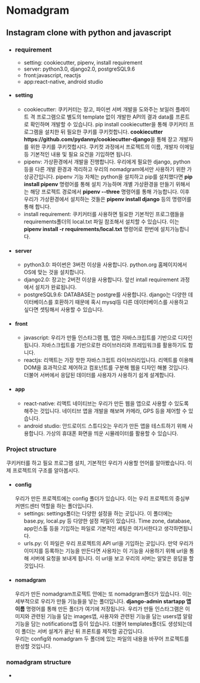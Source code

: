 <h1>Nomadgram</h1>
            <h2>Instagram clone with python and javascript</h2>
            <ul>
                <li>
                    <h3>requirement</h3>
                    <ul>
                        <li>setting: cookiecutter, pipenv, install requirement</li>
                        <li>server: python3.0, django2.0, postgreSQL9.6</li>
                        <li>front:javascript, reactjs</li>
                        <li>app:react-native, android studio</li>
                    </ul>   
                </li>
                <li>
                    <h4>setting</h4>
                    <ul>
                        <li>
                            cookiecutter: 쿠키커터는 장고, 파이썬 서버 개발을 도와주는 보일러 플레이트 격 프로그램으로
                            별도의 template 없이 개발한 API의 결과 data를 프론트로 확인하며 개발할 수 있습니다.
                            pip install cookiecutter을 통해 쿠키커터 프로그램을 설치한 뒤 필요한 쿠키를 쿠키컷합니다.
                            <b>cookiecutter https://github.com/pydanny/cookiecutter-django</b>을 통해 장고 개발자를 위한 쿠키를 쿠키컷합시다.
                            쿠키컷 과정에서 프로젝트의 이름, 개발자 이메일 등 기본적인 내용 및 필요 요건을 기입하면 됩니다.
                        </li>
                        <li>pipenv: 가상환경에서 개발을 진행합니다. 우리에게 필요한 django, python 등을 다른 개발 환경과
                            격리하고 우리의 nomadgram에서만 사용하기 위한 가상공간입니다.
                            pipenv 기능 자체는 python을 설치하고 pip를 설치했다면 <b>pip install pipenv</b> 명령어를 통해 설치 가능하며
                            개별 가상환경을 만들기 위해서는 해당 프로젝트 경로에서 <b>pipenv --three</b> 명령어를 통해 가능합니다.
                            이후 우리가 가상환경에서 설치하는 것들은 <b>pipenv install django</b> 등의 명령어를 통해 합니다. 
                        </li>
                        <li>
                            install requirement: 쿠키커터를 사용하면 필요한 기본적인 프로그램들을 requirements폴더의 local.txt 파일 참조해서
                            설치할 수 있습니다. 이는 <b>pipenv install -r requirements/local.txt</b> 명령어로 한번에 설치가능합니다.
                        </li>
                    </ul>
                </li>
                <li>
                    <h4>server</h4>
                    <ul>
                        <li>python3.0: 파이썬은 3버전 이상을 사용합니다. python.org 홈페이지에서 OS에 맞는 것을 설치합니다.</li>
                        <li>
                            django2.0: 장고는 2버전 이상을 사용합니다. 앞선 intall requirement 과정에서 설치가 완료됩니다.
                        </li>
                        <li>
                            postgreSQL9.6: DATABASE는 postgre를 사용합니다. django는 다양한 데이터베이스를 호환하기 때문에
                            혹시 mysql등 다른 데이터베이스를 사용하고 싶다면 셋팅해서 사용할 수 있습니다.
                        </li>
                    </ul>
                </li>
                <li>
                    <h4>front</h4>
                    <ul>
                        <li>javascript: 우리가 만들 인스타그램 웹, 앱은 자바스크립트를 기반으로 디자인 됩니다. 
                            자바스크립트를 기반으로한 라이브러리와 프레임워크를 활용하기도 합니다.
                        </li>
                        <li>
                            reactjs: 리액트는 가장 핫한 자바스크립트 라이브러리입니다. 리액트를 이용해 DOM을 효과적으로 제어하고
                            컴포넌트를 구분해 웹을 디자인 해볼 것입니다. 더불어 서버에서 응답된 데이터를 사용자가 사용하기 쉽게
                            설계합니다.
                        </li>
                    </ul>
                </li>
                <li>
                    <h4>app</h4>
                    <ul>
                        <li>
                        react-native: 리액트 네이티브는 우리가 만든 웹을 앱으로 사용할 수 있도록 해주는 것입니다. 
                        네이티브 앱을 개발을 해보며 카메라, GPS 등을 제어할 수 있습니다.
                    </li> 
                        <li>
                            android studio: 안드로이드 스튜디오는 우리가 만든 앱을 테스트하기 위해 사용합니다.
                            가상의 휴대폰 화면을 띄운 시뮬레이터를 활용할 수 있습니다.
                        </li> 
                  </ul>
                </li>
            </ul>      
             <h3>Project structure</h3>
             쿠키커터를 하고 필요 프로그램 설치, 기본적인 우리가 사용할 언어를 알아봤습니다. 이제 프로젝트의 구조를 알아봅시다.
             <ul>
                 <li>
                     <h4>config</h4>
                     우리가 만든 프로젝트에는 config 폴더가 있습니다. 이는 우리 프로젝트의 중심부 커맨드센터 역할을 하는 폴더입니다.
                     <ul>
                         <li>
                             settings: settings폴더는 다양한 설정을 하는 곳입니다. 이 폴더에는 base.py, local.py 등 다양한 설정 파일이 있습니다. Time zone, database, app인스톨 등을 기입하는 파일로 기본적인 세팅은 여기서한다고 생각하면됩니다.
                         </li>
                         <li>
                             urls.py: 이 파일은 우리 프로젝트의 API url을 기입하는 곳입니다. 만약 우리가 이미지를 등록하는 기능을 만든다면
                             사용자는 이 기능을 사용하기 위해 url을 통해 서버에 요청을 보내게 됩니다. 이 url을 보고 우리의 서버는 알맞은 응답을 할 것입니다.
                         </li>
                     </ul>
                 </li>
                 <li>
                     <h4>nomadgram</h4>
                     우리가 만든 nomadgram프로젝트 안에는 또 nomadgram폴더가 있습니다. 이는 세부적으로 우리가 만들 기능들을
                     넣는 폴더입니다. <b>django-admin startapp 앱이름</b> 명령어를 통해 만든 폴더가 여기에 저장됩니다.
                     우리가 만들 인스타그램은 이미지와 관련된 기능을 담는 images앱, 사용자와 관련된 기능을 담는 users앱
                     알람 기능을 담는 notifications앱 등이 있습니다.
                     더불어 templates폴더도 생성되는데 이 폴더는 서버 설계가 끝난 뒤 프론트를 제작할 공간입니다.
                 </li>
                 우리는 config와 nomadgram 두 폴더에 있는 파일의 내용을 바꾸어 프로젝트를 완성할 것입니다.
             </ul>
             <h3>nomadgram structure</h3>
             <ul>
                        <li>
                        </li>
            </ul>
